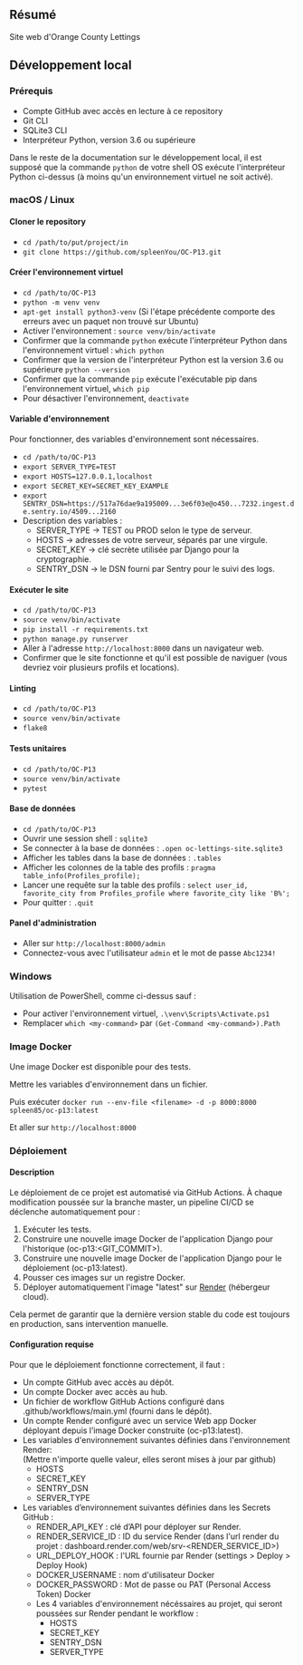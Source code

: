 ## Résumé

Site web d'Orange County Lettings

## Développement local

### Prérequis

- Compte GitHub avec accès en lecture à ce repository
- Git CLI
- SQLite3 CLI
- Interpréteur Python, version 3.6 ou supérieure

Dans le reste de la documentation sur le développement local, il est supposé que la commande `python` de votre shell OS exécute l'interpréteur Python ci-dessus (à moins qu'un environnement virtuel ne soit activé).

### macOS / Linux

#### Cloner le repository

- `cd /path/to/put/project/in`
- `git clone https://github.com/spleenYou/OC-P13.git`

#### Créer l'environnement virtuel

- `cd /path/to/OC-P13`
- `python -m venv venv`
- `apt-get install python3-venv` (Si l'étape précédente comporte des erreurs avec un paquet non trouvé sur Ubuntu)
- Activer l'environnement : `source venv/bin/activate`
- Confirmer que la commande `python` exécute l'interpréteur Python dans l'environnement virtuel :
`which python`
- Confirmer que la version de l'interpréteur Python est la version 3.6 ou supérieure `python --version`
- Confirmer que la commande `pip` exécute l'exécutable pip dans l'environnement virtuel, `which pip`
- Pour désactiver l'environnement, `deactivate`

#### Variable d'environnement

Pour fonctionner, des variables d'environnement sont nécessaires.

- `cd /path/to/OC-P13`
- `export SERVER_TYPE=TEST`
- `export HOSTS=127.0.0.1,localhost`
- `export SECRET_KEY=SECRET_KEY_EXAMPLE`
- `export SENTRY_DSN=https://517a76dae9a195009...3e6f03e@o450...7232.ingest.de.sentry.io/4509...2160`
- Description des variables :
  - SERVER_TYPE -> TEST ou PROD selon le type de serveur.
  - HOSTS -> adresses de votre serveur, séparés par une virgule.
  - SECRET_KEY -> clé secrète utilisée par Django pour la cryptographie.
  - SENTRY_DSN -> le DSN fourni par Sentry pour le suivi des logs.

#### Exécuter le site

- `cd /path/to/OC-P13`
- `source venv/bin/activate`
- `pip install -r requirements.txt`
- `python manage.py runserver`
- Aller à l'adresse `http://localhost:8000` dans un navigateur web.
- Confirmer que le site fonctionne et qu'il est possible de naviguer (vous devriez voir plusieurs profils et locations).

#### Linting

- `cd /path/to/OC-P13`
- `source venv/bin/activate`
- `flake8`

#### Tests unitaires

- `cd /path/to/OC-P13`
- `source venv/bin/activate`
- `pytest`

#### Base de données

- `cd /path/to/OC-P13`
- Ouvrir une session shell : `sqlite3`
- Se connecter à la base de données : `.open oc-lettings-site.sqlite3`
- Afficher les tables dans la base de données : `.tables`
- Afficher les colonnes de la table des profils : `pragma table_info(Profiles_profile);`
- Lancer une requête sur la table des profils : `select user_id, favorite_city from
  Profiles_profile where favorite_city like 'B%';`
- Pour quitter : `.quit`

#### Panel d'administration

- Aller sur `http://localhost:8000/admin`
- Connectez-vous avec l'utilisateur `admin` et le mot de passe `Abc1234!`

### Windows

Utilisation de PowerShell, comme ci-dessus sauf :

- Pour activer l'environnement virtuel, `.\venv\Scripts\Activate.ps1` 
- Remplacer `which <my-command>` par `(Get-Command <my-command>).Path`

### Image Docker

Une image Docker est disponible pour des tests.

Mettre les variables d'environnement dans un fichier.

Puis exécuter `docker run --env-file <filename> -d -p 8000:8000 spleen85/oc-p13:latest`

Et aller sur `http://localhost:8000`

### Déploiement

#### Description

Le déploiement de ce projet est automatisé via GitHub Actions. À chaque modification poussée sur la branche master, un pipeline CI/CD se déclenche automatiquement pour :

1. Exécuter les tests.
2. Construire une nouvelle image Docker de l'application Django pour l'historique (oc-p13:<GIT_COMMIT>).
3. Construire une nouvelle image Docker de l'application Django pour le déploiement (oc-p13:latest).
4. Pousser ces images sur un registre Docker.
5. Déployer automatiquement l'image "latest" sur [Render](https://render.com) (hébergeur cloud).

Cela permet de garantir que la dernière version stable du code est toujours en production, sans intervention manuelle.

#### Configuration requise

Pour que le déploiement fonctionne correctement, il faut :
- Un compte GitHub avec accès au dépôt.
- Un compte Docker avec accès au hub.
- Un fichier de workflow GitHub Actions configuré dans .github/workflows/main.yml (fourni dans le dépôt).
- Un compte Render configuré avec un service Web app Docker déployant depuis l’image Docker construite (oc-p13:latest).
- Les variables d'environnement suivantes définies dans l'environnement Render:\
(Mettre n'importe quelle valeur, elles seront mises à jour par github)
  - HOSTS
  - SECRET_KEY
  - SENTRY_DSN
  - SERVER_TYPE
- Les variables d’environnement suivantes définies dans les Secrets GitHub :
  - RENDER_API_KEY : clé d’API pour déployer sur Render.
  - RENDER_SERVICE_ID : ID du service Render (dans l'url render du projet : dashboard.render.com/web/srv-<RENDER_SERVICE_ID>)
  - URL_DEPLOY_HOOK : l'URL fournie par Render (settings > Deploy > Deploy Hook)
  - DOCKER_USERNAME : nom d'utilisateur Docker
  - DOCKER_PASSWORD : Mot de passe ou PAT (Personal Access Token) Docker
  - Les 4 variables d'environnement nécéssaires au projet, qui seront poussées sur Render pendant le workflow :
    - HOSTS
    - SECRET_KEY
    - SENTRY_DSN
    - SERVER_TYPE
